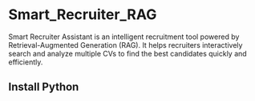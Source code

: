 # Smart_Recruiter_RAG

Smart Recruiter Assistant is an intelligent recruitment tool powered by Retrieval-Augmented Generation (RAG). It helps recruiters interactively search and analyze multiple CVs to find the best candidates quickly and efficiently.


## Install Python 

